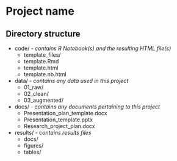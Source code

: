 # Project name

## Directory structure

* code/ - _contains R Notebook(s) and the resulting HTML file(s)_
  * template_files/
  * template.Rmd
  * template.html
  * template.nb.html
* data/ - _contains any data used in this project_
  * 01_raw/
  * 02_clean/
  * 03_augmented/
* docs/ - _contains any documents pertaining to this project_
  * Presentation_plan_template.docx
  * Presentation_template.pptx
  * Research_project_plan.docx
* results/ - _contains results files_
  * docs/
  * figures/
  * tables/